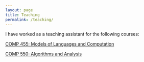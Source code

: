```yaml
---
layout: page
title: Teaching
permalink: /teaching/
---
```


I have worked as a teaching assistant for the following courses:

[COMP 455: Models of Languages and Computation](https://www.cs.unc.edu/~plaisted/comp455/)

[COMP 550: Algorithms and Analysis](https://www.cs.unc.edu/~plaisted/comp550/)
